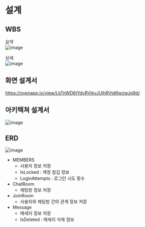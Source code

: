 # 설계

## WBS
요약  
![image](https://github.com/Kang-SeoHyun/auto_study/assets/77817094/52b7891b-043d-45a1-9a77-f22d5a5c81c0)

상세  
![image](https://github.com/Kang-SeoHyun/auto_study/assets/77817094/8e458eda-c272-4785-962e-bf96f1908bc2)

## 화면 설계서
https://ovenapp.io/view/LbTnWD6iYdvRVjkvJUlhRVtd6wzwJq9d/

## 아키텍쳐 설계서
![image](https://github.com/Kang-SeoHyun/auto_study/assets/77817094/24740a91-6574-4193-93d3-8511f4cb8319)

## ERD
![image](https://github.com/Kang-SeoHyun/auto_study/assets/77817094/a5aaf6bc-56dd-44bd-8ab3-617b7274a880)  


* MEMBERS
  * 사용자 정보 저장
  * IsLocked : 계정 잠김 정보
  * LoginAttempts : 로그인 시도 횟수
* ChatRoom
  * 채팅방 정보 저장 
* JoinRoom
  * 사용자와 채팅방 간의 관계 정보 저장
* Message
  * 메세지 정보 저장
  * IsDeleted : 메세지 삭제 정보

